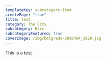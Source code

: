 ```yaml
---
templateKey: subcategory-item
createPage: "true"
title: Test
category: The City
subcategory: Bars
subcategoryFeatured: true
coverImage: /img/belgrade-5010494_1920.jpg
---
```

This is a test